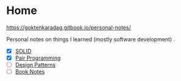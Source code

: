 # Home

https://goktenkaradag.gitbook.io/personal-notes/

Personal notes on things I learned (mostly software development) .

* [x] [SOLID](broken-reference)
* [x] [Pair Programming](pair-programming.md)
* [ ] [Design Patterns](design-patterns/)
* [ ] [Book Notes](book-notes/)
